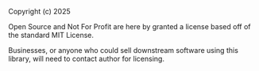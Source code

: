 Copyright (c) 2025

Open Source and Not For Profit are here by granted a license based off of the standard MIT License.


Businesses, or anyone who could sell downstream software using this library, will need to contact author for licensing.
